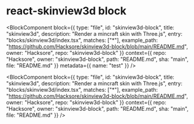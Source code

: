 # react-skinview3d block

<BlockComponent
  block={{
    type: "file",
    id: "skinview3d-block",
    title: "skinview3d",
    description: "Render a mincraft skin with Three.js",
    entry: "blocks/skinview3d/index.tsx",
    matches: ["*"],
    example_path: "https://github.com/Hacksore/skinview3d-block/blob/main/README.md",
    owner: "Hacksore",
    repo: "skinview3d-block"
  }}
  context={{
    repo: "Hacksore",
    owner: "skinview3d-block",
    path: "README.md",
    sha: "main",
    file: "README.md"
  }}
  metadata={{
    name: "test"
  }}
/>

<BlockComponent
  block={{
    type: "file",
    id: "skinview3d-block",
    title: "skinview3d",
    description: "Render a mincraft skin with Three.js",
    entry: "blocks/skinview3d/index.tsx",
    matches: ["*"],
    example_path: "https://github.com/Hacksore/skinview3d-block/blob/main/README.md",
    owner: "Hacksore",
    repo: "skinview3d-block"
  }}
  context={{
    repo: "Hacksore",
    owner: "skinview3d-block",
    path: "README.md",
    sha: "main",
    file: "README.md"
  }}
/>
